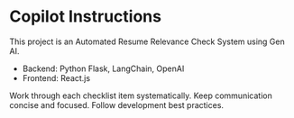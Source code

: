 # Copilot Instructions

This project is an Automated Resume Relevance Check System using Gen AI.
- Backend: Python Flask, LangChain, OpenAI
- Frontend: React.js

Work through each checklist item systematically. Keep communication concise and focused. Follow development best practices.
